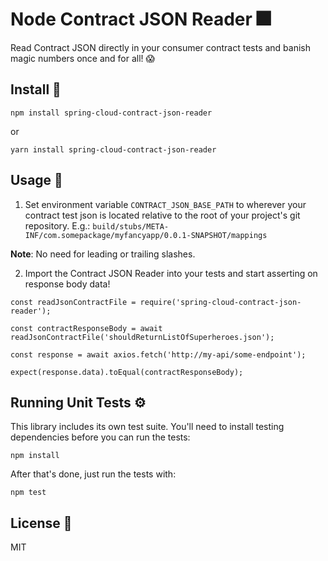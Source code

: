 # Node Contract JSON Reader 🎆

Read Contract JSON directly in your consumer contract tests and banish magic numbers once and for all! 😱

## Install 🚚

```$xslt
npm install spring-cloud-contract-json-reader
```

or

```$xslt
yarn install spring-cloud-contract-json-reader
```

## Usage 🤹

1. Set environment variable ```CONTRACT_JSON_BASE_PATH``` to wherever your contract test json is located relative to the root of your project's git repository. 
E.g.: ```build/stubs/META-INF/com.somepackage/myfancyapp/0.0.1-SNAPSHOT/mappings```

**Note**: No need for leading or trailing slashes.

2. Import the Contract JSON Reader into your tests and start asserting on response body data!
```$xslt
const readJsonContractFile = require('spring-cloud-contract-json-reader');

const contractResponseBody = await readJsonContractFile('shouldReturnListOfSuperheroes.json');

const response = await axios.fetch('http://my-api/some-endpoint');

expect(response.data).toEqual(contractResponseBody);
```

## Running Unit Tests ⚙

This library includes its own test suite.
You'll need to install testing dependencies before you can run the tests:
```$xslt
npm install
```

After that's done, just run the tests with:
```$xslt
npm test
```

## License 📃
MIT
